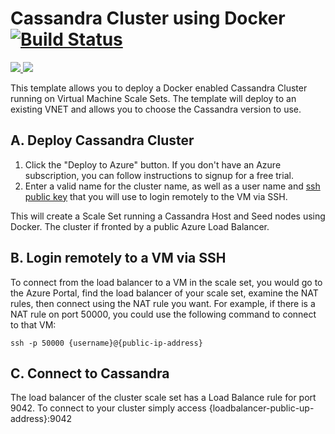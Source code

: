 # Cassandra Cluster using Docker [![Build Status](http://devops-ci.westcentralus.cloudapp.azure.com/job/qs/job/101-cassandra-existing-vnet/badge/icon)](http://devops-ci.westcentralus.cloudapp.azure.com/blue/organizations/jenkins/qs%2F101-cassandra-existing-vnet/activity)

<a href="https://portal.azure.com/#create/Microsoft.Template/uri/https%3A%2F%2Fraw.githubusercontent.com%2FAzure%2Fazure-quickstart-templates%2Fmaster%2F101-cassandra-existing-vnet%2Fazuredeploy.json" target="_blank">
    <img src="http://azuredeploy.net/deploybutton.png"/>
</a>
<a href="http://armviz.io/#/?load=https%3A%2F%2Fraw.githubusercontent.com%2FAzure%2Fazure-quickstart-templates%2Fmaster%2F101-cassandra-existing-vnet%2Fazuredeploy.json" target="_blank">
    <img src="http://armviz.io/visualizebutton.png"/>
</a>

This template allows you to deploy a Docker enabled Cassandra Cluster running on Virtual Machine Scale Sets.
The template will deploy to an existing VNET and allows you to choose the Cassandra version to use.

## A. Deploy Cassandra Cluster
1. Click the "Deploy to Azure" button. If you don't have an Azure subscription, you can follow instructions to signup for a free trial.
1. Enter a valid name for the cluster name, as well as a user name and [ssh public key](https://docs.microsoft.com/azure/virtual-machines/virtual-machines-linux-mac-create-ssh-keys) that you will use to login remotely to the VM via SSH.

This will create a Scale Set running a Cassandra Host and Seed nodes using Docker.
The cluster if fronted by a public Azure Load Balancer.

## B. Login remotely to a VM via SSH
To connect from the load balancer to a VM in the scale set, you would go to the Azure Portal, find the load balancer of your scale set, examine the NAT rules, then connect using the NAT rule you want. For example, if there is a NAT rule on port 50000, you could use the following command to connect to that VM:

```
ssh -p 50000 {username}@{public-ip-address}
```

## C. Connect to Cassandra

The load balancer of the cluster scale set has a Load Balance rule for port 9042.
To connect to your cluster simply access {loadbalancer-public-up-address}:9042